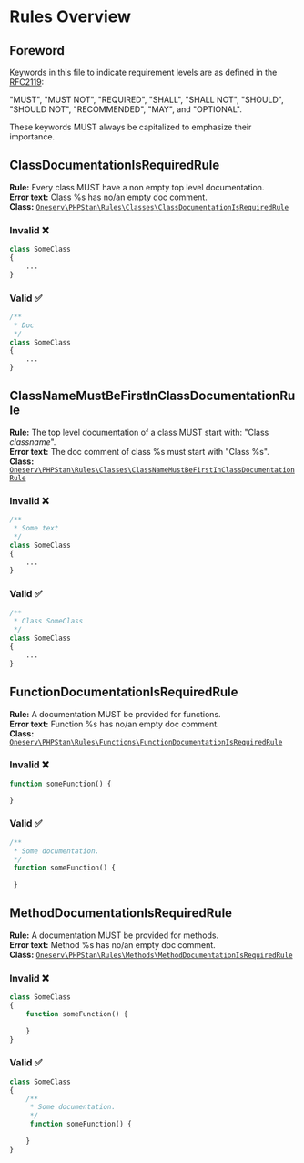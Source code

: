 # Rules Overview

## Foreword

Keywords in this file to indicate requirement levels are as defined in
the [RFC2119](https://www.ietf.org/rfc/rfc2119.txt):

"MUST", "MUST NOT", "REQUIRED", "SHALL", "SHALL NOT", "SHOULD", "SHOULD NOT", "RECOMMENDED", "MAY", and "OPTIONAL".

These keywords MUST always be capitalized to emphasize their importance.

## ClassDocumentationIsRequiredRule

**Rule:** Every class MUST have a non empty top level documentation.\
**Error text:** Class %s has no/an empty doc comment.\
**Class:**
[`Oneserv\PHPStan\Rules\Classes\ClassDocumentationIsRequiredRule`](src/Oneserv/PHPStan/Rules/Classes/ClassDocumentationIsRequiredRule.php)

### Invalid :x:

```php
class SomeClass
{
    ...
}
```

### Valid :white_check_mark:

```php
/**
 * Doc
 */
class SomeClass
{
    ...
}
```

## ClassNameMustBeFirstInClassDocumentationRule

**Rule:** The top level documentation of a class MUST start with: "Class _classname_".\
**Error text:** The doc comment of class %s must start with "Class %s".\
**Class:**
[`Oneserv\PHPStan\Rules\Classes\ClassNameMustBeFirstInClassDocumentationRule`](src/Oneserv/PHPStan/Rules/Classes/ClassNameMustBeFirstInClassDocumentationRule.php)

### Invalid :x:

```php
/**
 * Some text 
 */
class SomeClass
{
    ...
}
```

### Valid :white_check_mark:

```php
/**
 * Class SomeClass
 */
class SomeClass
{
    ...
}
```

## FunctionDocumentationIsRequiredRule

**Rule:** A documentation MUST be provided for functions.\
**Error text:** Function %s has no/an empty doc comment.\
**Class:**
[`Oneserv\PHPStan\Rules\Functions\FunctionDocumentationIsRequiredRule`](src/Oneserv/PHPStan/Rules/Functions/FunctionDocumentationIsRequiredRule.php)

### Invalid :x:

```php
function someFunction() {

}
```

### Valid :white_check_mark:

```php
/**
 * Some documentation.
 */
 function someFunction() {
 
 }
```

## MethodDocumentationIsRequiredRule

**Rule:** A documentation MUST be provided for methods.\
**Error text:** Method %s has no/an empty doc comment.\
**Class:**
[`Oneserv\PHPStan\Rules\Methods\MethodDocumentationIsRequiredRule`](src/Oneserv/PHPStan/Rules/Methods/MethodDocumentationIsRequiredRule.php)

### Invalid :x:

```php
class SomeClass
{
    function someFunction() {
    
    }
}
```

### Valid :white_check_mark:

```php
class SomeClass
{
    /**
     * Some documentation.
     */
     function someFunction() {
    
    }
}
```
